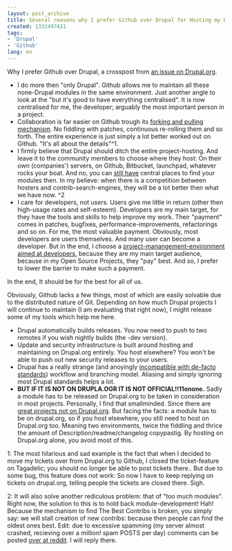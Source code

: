 ```yaml
---
layout: post_archive
title: Several reasons why I prefer Github over Drupal for Hosting my Drupal Projects.
created: 1332497431
tags:
- 'Drupal'
- 'Github'
lang: en
---
```

Why I prefer Github over Drupal, a crosspost from [an issue on Drupal.org](https://drupal.org/node/1494882#comment-5769558).

* I do more then "only Drupal". Github allows me to maintain all these none-Drupal modules in the same environment. Just another angle to look at the "but it's good to have everything centralised". It is now centralised for me, the developer; arguably the most important person in a project.
* Collaboration is far easier on Github trough its [forking and pulling mechanism](http://help.github.com/send-pull-requests/). No fiddling with patches, continuous re-rolling them and so forth. The entire experience is just simply a lot better worked out on Github. "It's all about the details"^1.
* I firmly believe that Drupal should ditch the entire project-hosting. And leave it to the community members to choose where they host: On their own (companies') servers, on Github, Bitbucket, launchpad, whatever rocks your boat. And no, you can [still have](https://www.ruby-toolbox.com/) central places to find your modules then. In my believe: when there is a competition between hosters and contrib-search-engines, they will be a lot better then what we have now. ^2
* I care for developers, not users. Users give me little in return (other then high-usage rates and self-esteem). Developers are my main target, for they have the tools and skills to help improve my work. Their "payment" comes in patches, bugfixes, performance-improvements, refactorings and so on. For me, the most valuable payment. Obviously, most developers are users themselves. And many user can become a developer. But in the end, I choose a [project-manangement-environment aimed at developers](https://github.com/about), because they are my main target audience, because in my Open Source Projects, they "pay" best. And so, I prefer to lower the barrier to make such a payment.


In the end, It should be for the best for all of us.

Obviously, Github lacks a few things, most of which are easily solvable due to the distributed nature of Git. Depending on how much Drupal projects I will continue to maintain (I am evaluating that right now), I might release some of my tools which help me here.

* Drupal automatically builds releases. You now need to push to two remotes if you wish nightly builds (the -dev version).
* Update and security infrastructure is built around hosting and maintaining on Drupal.org entirely. You host elsewhere? You won't be able to push out new security releases to your users.
* Drupal has a really strange (and anoyingly [incompatible with de-facto standards](http://nvie.com/posts/a-successful-git-branching-model/)) workflow and branching model. Aliasing and simply ignoring most Drupal standards helps a lot.
* **BUT IF IT IS NOT ON DRUPLA.OGR IT IS NOT OFFICIAL!!11onone.** Sadly a module has to be released on Drupal.org to be taken in consideration in most projects. Personally, I find that smallminded. Since there are [great projects not on Drupal.org](https://twitter.com/#!/github_drupal). But facing the facts: a module has to be on drupal.org, so if you host elsewhere, you still need to host on Drupal.org too. Meaning two environments, twice the fiddling and thrice the amount of Description/readme/changelog copypastig. By hosting on Drupal.org alone, you avoid most of this.

1: The most hilarious and sad example is the fact that when I decided to move my tickets over from Drupal.org to Github, I closed the ticket-feature on Tagadelic; you should no longer be able to post tickets there.. But due to some bug, this feature does not work: So now I have to keep replying on tickets on drupal.org, telling people the tickets are closed there. Sigh.

2: It will also solve another rediculous problem: that of "too much modules". Right now, the solution to this is to hold back module-development! Hah! Because the mechanism to find The Best Contribs is broken, you simply say: we will stall creation of new contribs: because then people can find the oldest ones best. Edit: due to excessive spamming (my server almost crashed, recieving over a million! spam POSTS per day) comments can be posted [over at reddit](http://www.reddit.com/r/drupal/comments/r9sjz/several_reasons_why_i_prefer_github_over_drupal/). I will reply there.
